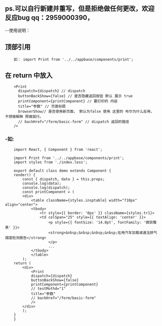 ## ps.可以自行新建并重写，但是拒绝做任何更改，欢迎反应bug  qq：2959000390，

 --使用说明：

## 顶部引用 
        如： import Print from '../../appbase/components/print';
## 在 return 中放入 
        <Print
          dispatch={dispatch} // dispatch
          buttonBackShow={false} // 是否隐藏返回按钮 默认 展示 true
          printComponent={printComponent} // 要打印的 内容
          title="参数" // 页面标题
          browserShow// 是否使用新页面， 默认为false 使用 这里的 布尔为什么反用，不想做解释 照做就行。
          // backHref="/form/basic-form" // dispatch 返回的路径
        />
### -如:
        import React, { Component } from 'react';

        import Print from '../../appbase/components/print';
        import styles from './index.less';

        export default class demo extends Component {
        render() {
            const { dispatch, data } = this.props;
            console.log(data);
            console.log(dispatch);
            const printComponent = (
            <div>
                <table className={styles.insptable} width="710px" align="center">
                <tbody>
                    <tr style={{ border: '0px' }} className={styles.tr1}>
                    <td colSpan="25" style={{ textAlign: 'center' }}>
                        <p style={{ fontSize: '14.0pt', fontFamily: '微软雅黑' }}>
                        <strong>&nbsp;&nbsp;&nbsp;&nbsp;在用汽车加载减速法排气烟度检测报告</strong>
                        </p>
                        ...
                </tbody>
                </table>
            );
        return (
            <div>
                <Print
                dispatch={dispatch}
                buttonBackShow={false}
                printComponent={printComponent}
                // testMothd="1"
                title="参数"
                // backHref="/form/basic-form"
                />
            </div>
            );
        }
        }

